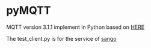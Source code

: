 pyMQTT
======

MQTT version 3.1.1 implement in Python based on [HERE](http://docs.oasis-open.org/mqtt/mqtt/v3.1.1/csprd02/mqtt-v3.1.1-csprd02.pdf "HERE")

The test_client.py is for the service of [sango](https://sango.shiguredo.jp/ "sango")

